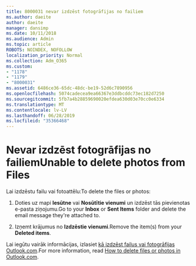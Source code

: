 ```yaml
---
title: 8000031 nevar izdzēst fotogrāfijas no failiem
ms.author: daeite
author: daeite
manager: dansimp
ms.date: 10/11/2018
ms.audience: Admin
ms.topic: article
ROBOTS: NOINDEX, NOFOLLOW
localization_priority: Normal
ms.collection: Adm_O365
ms.custom:
- "1178"
- "1179"
- "8000031"
ms.assetid: 6486ce36-65dc-48dc-be19-52d6c7890956
ms.openlocfilehash: 5074cadecea9ea66367e3ddbcddc73ec182d7250
ms.sourcegitcommit: 5fb7a4b28859690020efdea630d03e70cc0e6334
ms.translationtype: MT
ms.contentlocale: lv-LV
ms.lasthandoff: 06/28/2019
ms.locfileid: "35366468"
---
```

# <a name="unable-to-delete-photos-from-files"></a><span data-ttu-id="03bf9-102">Nevar izdzēst fotogrāfijas no failiem</span><span class="sxs-lookup"><span data-stu-id="03bf9-102">Unable to delete photos from Files</span></span>

<span data-ttu-id="03bf9-103">Lai izdzēstu failu vai fotoattēlu:</span><span class="sxs-lookup"><span data-stu-id="03bf9-103">To delete the files or photos:</span></span>
  
1. <span data-ttu-id="03bf9-104">Doties uz mapi **Iesūtne** vai **Nosūtītie vienumi** un izdzēst tās pievienotas e-pasta ziņojumu.</span><span class="sxs-lookup"><span data-stu-id="03bf9-104">Go to your **Inbox** or **Sent Items** folder and delete the email message they're attached to.</span></span>

2. <span data-ttu-id="03bf9-105">Izņemt krājumus no **Izdzēstie vienumi**.</span><span class="sxs-lookup"><span data-stu-id="03bf9-105">Remove the item(s) from your **Deleted items**.</span></span>

<span data-ttu-id="03bf9-106">Lai iegūtu vairāk informācijas, izlasiet [kā izdzēst failus vai fotogrāfijas Outlook.com](https://support.office.com/article/bae0531f-040f-4c42-90b9-786ca718c16d.aspx).</span><span class="sxs-lookup"><span data-stu-id="03bf9-106">For more information, read [How to delete files or photos in Outlook.com](https://support.office.com/article/bae0531f-040f-4c42-90b9-786ca718c16d.aspx).</span></span>
  